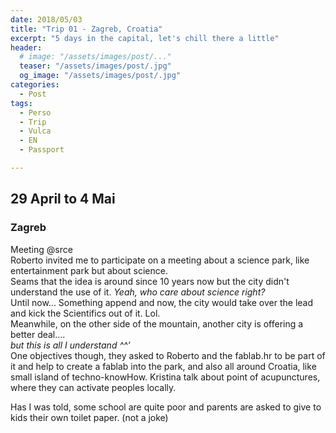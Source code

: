 ```yaml
---
date: 2018/05/03
title: "Trip 01 - Zagreb, Croatia"
excerpt: "5 days in the capital, let's chill there a little"
header:
  # image: "/assets/images/post/..."
  teaser: "/assets/images/post/.jpg"
  og_image: "/assets/images/post/.jpg"
categories:
  - Post
tags:
  - Perso
  - Trip
  - Vulca
  - EN
  - Passport

---
```


## 29 April to 4 Mai
### Zagreb



Meeting @srce  
Roberto invited me to participate on a meeting about a science park, like entertainment park but about science.  
Seams that the idea is around since 10 years now but the city didn't understand the use of it. _Yeah, who care about science right?_   
Until now...  Something append and now, the city would take over the lead and kick the Scientifics out of it. Lol.  
Meanwhile, on the other side of the mountain, another city is offering a better deal....  
_but this is all I understand ^^'_  
One objectives though, they asked to Roberto and the fablab.hr to be part of it and help to create a fablab into the park, and also all around Croatia, like small island of techno-knowHow. Kristina talk about point of acupunctures, where they can activate peoples locally.  

Has I was told, some school are quite poor and parents are asked to give to kids their own toilet paper. (not a joke)  
